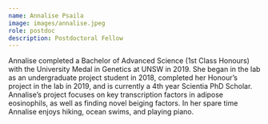 ```yaml
---
name: Annalise Psaila    
image: images/annalise.jpeg
role: postdoc
description: Postdoctoral Fellow
---
```


Annalise completed a Bachelor of Advanced Science (1st Class Honours) with the University Medal in Genetics at UNSW in 2019. She began in the lab as an undergraduate project student in 2018, completed her Honour’s project in the lab in 2019, and is currently a 4th year Scientia PhD Scholar. Annalise’s project focuses on key transcription factors in adipose eosinophils, as well as finding novel beiging factors. In her spare time Annalise enjoys hiking, ocean swims, and playing piano. 
